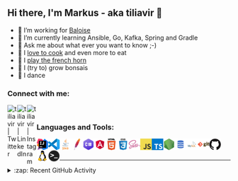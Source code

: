 ## Hi there, I'm Markus - aka tiliavir 👋

- 👔 I’m working for [Baloise][baloise]
- 🌱 I’m currently learning Ansible, Go, Kafka, Spring and Gradle
- 💬 Ask me about what ever you want to know ;-)
- 🍲 I [love to cook][recipes] and even more to eat
- 📯 I [play the french horn][mvw]
- 🌳 I (try to) grow bonsais
- 🕺 I dance

### Connect with me:

[<img align="left" alt="tiliavir | Twitter" width="22px" src="https://cdn.jsdelivr.net/npm/simple-icons@v3/icons/twitter.svg" />][twitter]
[<img align="left" alt="tiliavir | LinkedIn" width="22px" src="https://cdn.jsdelivr.net/npm/simple-icons@v3/icons/linkedin.svg" />][linkedin]
[<img align="left" alt="tiliavir | Instagram" width="22px" src="https://cdn.jsdelivr.net/npm/simple-icons@v3/icons/instagram.svg" />][instagram]

<br />

### Languages and Tools:

<img align="left" alt="IntelliJ Idea" width="26px" src="https://raw.githubusercontent.com/github/explore/caa262eeb858e81282d6f651d6eef1f8730b54ba/topics/intellij-idea/intellij-idea.png" />
<img align="left" alt="Visual Studio Code" width="26px" src="https://raw.githubusercontent.com/github/explore/80688e429a7d4ef2fca1e82350fe8e3517d3494d/topics/visual-studio-code/visual-studio-code.png" />
<img align="left" alt="Java" width="26px" src="https://raw.githubusercontent.com/github/explore/80688e429a7d4ef2fca1e82350fe8e3517d3494d/topics/java/java.png" />
<img align="left" alt="Maven" width="26px" src="https://raw.githubusercontent.com/github/explore/80688e429a7d4ef2fca1e82350fe8e3517d3494d/topics/maven/maven.png" />
<img align="left" alt="C#" width="26px" src="https://raw.githubusercontent.com/github/explore/80688e429a7d4ef2fca1e82350fe8e3517d3494d/topics/csharp/csharp.png" />
<img align="left" alt="Angular" width="26px" src="https://raw.githubusercontent.com/github/explore/80688e429a7d4ef2fca1e82350fe8e3517d3494d/topics/angular/angular.png" />
<img align="left" alt="HTML5" width="26px" src="https://raw.githubusercontent.com/github/explore/80688e429a7d4ef2fca1e82350fe8e3517d3494d/topics/html/html.png" />
<img align="left" alt="CSS3" width="26px" src="https://raw.githubusercontent.com/github/explore/80688e429a7d4ef2fca1e82350fe8e3517d3494d/topics/css/css.png" />
<img align="left" alt="Sass" width="26px" src="https://raw.githubusercontent.com/github/explore/80688e429a7d4ef2fca1e82350fe8e3517d3494d/topics/sass/sass.png" />
<img align="left" alt="JavaScript" width="26px" src="https://raw.githubusercontent.com/github/explore/80688e429a7d4ef2fca1e82350fe8e3517d3494d/topics/javascript/javascript.png" />
<img align="left" alt="TypeScript" width="26px" src="https://raw.githubusercontent.com/github/explore/80688e429a7d4ef2fca1e82350fe8e3517d3494d/topics/typescript/typescript.png" />
<img align="left" alt="Node.js" width="26px" src="https://raw.githubusercontent.com/github/explore/80688e429a7d4ef2fca1e82350fe8e3517d3494d/topics/nodejs/nodejs.png" />
<img align="left" alt="SQL" width="26px" src="https://raw.githubusercontent.com/github/explore/80688e429a7d4ef2fca1e82350fe8e3517d3494d/topics/sql/sql.png" />
<img align="left" alt="MySQL" width="26px" src="https://raw.githubusercontent.com/github/explore/80688e429a7d4ef2fca1e82350fe8e3517d3494d/topics/mysql/mysql.png" />
<img align="left" alt="Git" width="26px" src="https://raw.githubusercontent.com/github/explore/80688e429a7d4ef2fca1e82350fe8e3517d3494d/topics/git/git.png" />
<img align="left" alt="GitHub" width="26px" src="https://raw.githubusercontent.com/github/explore/78df643247d429f6cc873026c0622819ad797942/topics/github/github.png" />
<img align="left" alt="Linux" width="26px" src="https://raw.githubusercontent.com/github/explore/80688e429a7d4ef2fca1e82350fe8e3517d3494d/topics/linux/linux.png" />
<img align="left" alt="Terminal" width="26px" src="https://raw.githubusercontent.com/github/explore/80688e429a7d4ef2fca1e82350fe8e3517d3494d/topics/terminal/terminal.png" />

<br />
<br />

---

<details>
  <summary>:zap: Recent GitHub Activity</summary>
  
<!--START_SECTION:activity-->
1. 🎉 Merged PR [#221](https://github.com/Tiliavir/wollbach-website/pull/221) in [Tiliavir/wollbach-website](https://github.com/Tiliavir/wollbach-website)
2. 🎉 Merged PR [#200](https://github.com/Tiliavir/mvw-search-index/pull/200) in [Tiliavir/mvw-search-index](https://github.com/Tiliavir/mvw-search-index)
3. 🚀 Published release [24.01.06-7](https://github.com/Tiliavir/wollbach-website/releases/tag/24.01.06-7) in [Tiliavir/wollbach-website](https://github.com/Tiliavir/wollbach-website)
4. 🚀 Published release [24.01.06-6](https://github.com/Tiliavir/wollbach-website/releases/tag/24.01.06-6) in [Tiliavir/wollbach-website](https://github.com/Tiliavir/wollbach-website)
5. 🚀 Published release [24.01.06-5](https://github.com/Tiliavir/wollbach-website/releases/tag/24.01.06-5) in [Tiliavir/wollbach-website](https://github.com/Tiliavir/wollbach-website)
6. 🚀 Published release [24.01.06-4](https://github.com/Tiliavir/wollbach-website/releases/tag/24.01.06-4) in [Tiliavir/wollbach-website](https://github.com/Tiliavir/wollbach-website)
7. 🚀 Published release [24.01.06-3](https://github.com/Tiliavir/wollbach-website/releases/tag/24.01.06-3) in [Tiliavir/wollbach-website](https://github.com/Tiliavir/wollbach-website)
8. 🚀 Published release [24.01.06-2](https://github.com/Tiliavir/wollbach-website/releases/tag/24.01.06-2) in [Tiliavir/wollbach-website](https://github.com/Tiliavir/wollbach-website)
9. 🚀 Published release [24.01.06-1](https://github.com/Tiliavir/wollbach-website/releases/tag/24.01.06-1) in [Tiliavir/wollbach-website](https://github.com/Tiliavir/wollbach-website)
10. 🚀 Published release [24.01.06](https://github.com/Tiliavir/wollbach-website/releases/tag/24.01.06) in [Tiliavir/wollbach-website](https://github.com/Tiliavir/wollbach-website)
<!--END_SECTION:activity-->

</details>

[twitter]: https://twitter.com/tiliavir
[instagram]: https://instagram.com/tiliavir_
[linkedin]: https://www.linkedin.com/in/markus-lindenmann/
[recipes]: https://tiliavir.github.io/rezepte/
[baloise]: https://www.baloise.ch
[wollbach]: https://www.wollbach.info
[mvw]: https://www.mv-wollbach.de
